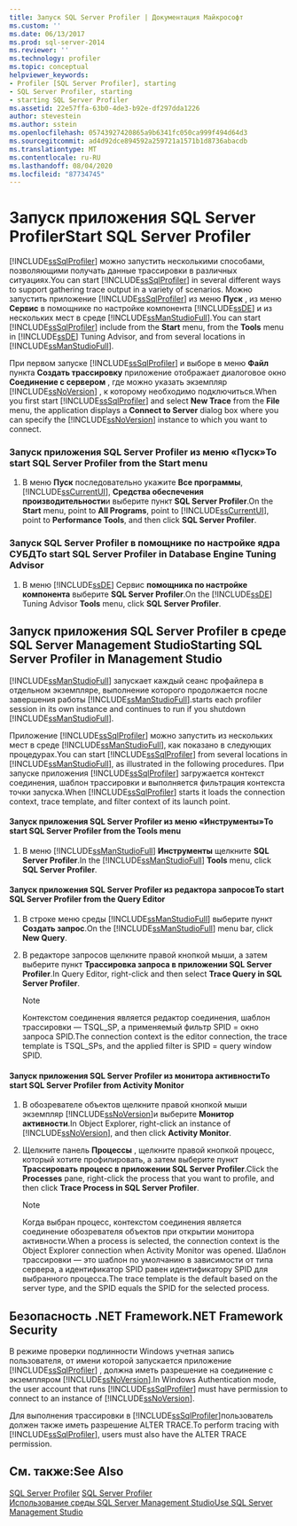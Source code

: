 ```yaml
---
title: Запуск SQL Server Profiler | Документация Майкрософт
ms.custom: ''
ms.date: 06/13/2017
ms.prod: sql-server-2014
ms.reviewer: ''
ms.technology: profiler
ms.topic: conceptual
helpviewer_keywords:
- Profiler [SQL Server Profiler], starting
- SQL Server Profiler, starting
- starting SQL Server Profiler
ms.assetid: 22e57ffa-63b0-4de3-b92e-df297dda1226
author: stevestein
ms.author: sstein
ms.openlocfilehash: 05743927420865a9b6341fc050ca999f494d64d3
ms.sourcegitcommit: ad4d92dce894592a259721a1571b1d8736abacdb
ms.translationtype: MT
ms.contentlocale: ru-RU
ms.lasthandoff: 08/04/2020
ms.locfileid: "87734745"
---
```

# <a name="start-sql-server-profiler"></a><span data-ttu-id="207c2-102">Запуск приложения SQL Server Profiler</span><span class="sxs-lookup"><span data-stu-id="207c2-102">Start SQL Server Profiler</span></span>
  <span data-ttu-id="207c2-103">[!INCLUDE[ssSqlProfiler](../../includes/sssqlprofiler-md.md)] можно запустить несколькими способами, позволяющими получать данные трассировки в различных ситуациях.</span><span class="sxs-lookup"><span data-stu-id="207c2-103">You can start [!INCLUDE[ssSqlProfiler](../../includes/sssqlprofiler-md.md)] in several different ways to support gathering trace output in a variety of scenarios.</span></span> <span data-ttu-id="207c2-104">Можно запустить приложение [!INCLUDE[ssSqlProfiler](../../includes/sssqlprofiler-md.md)] из меню **Пуск** , из меню **Сервис** в помощнике по настройке компонента [!INCLUDE[ssDE](../../includes/ssde-md.md)] и из нескольких мест в среде [!INCLUDE[ssManStudioFull](../../includes/ssmanstudiofull-md.md)].</span><span class="sxs-lookup"><span data-stu-id="207c2-104">You can start [!INCLUDE[ssSqlProfiler](../../includes/sssqlprofiler-md.md)] include from the **Start** menu, from the **Tools** menu in [!INCLUDE[ssDE](../../includes/ssde-md.md)] Tuning Advisor, and from several locations in [!INCLUDE[ssManStudioFull](../../includes/ssmanstudiofull-md.md)].</span></span>  
  
 <span data-ttu-id="207c2-105">При первом запуске [!INCLUDE[ssSqlProfiler](../../includes/sssqlprofiler-md.md)] и выборе в меню **Файл** пункта **Создать трассировку** приложение отображает диалоговое окно **Соединение с сервером** , где можно указать экземпляр [!INCLUDE[ssNoVersion](../../includes/ssnoversion-md.md)] , к которому необходимо подключиться.</span><span class="sxs-lookup"><span data-stu-id="207c2-105">When you first start [!INCLUDE[ssSqlProfiler](../../includes/sssqlprofiler-md.md)] and select **New Trace** from the **File** menu, the application displays a **Connect to Server** dialog box where you can specify the [!INCLUDE[ssNoVersion](../../includes/ssnoversion-md.md)] instance to which you want to connect.</span></span>  
  
### <a name="to-start-sql-server-profiler-from-the-start-menu"></a><span data-ttu-id="207c2-106">Запуск приложения SQL Server Profiler из меню «Пуск»</span><span class="sxs-lookup"><span data-stu-id="207c2-106">To start SQL Server Profiler from the Start menu</span></span>  
  
1.  <span data-ttu-id="207c2-107">В меню **Пуск** последовательно укажите **Все программы**, [!INCLUDE[ssCurrentUI](../../includes/sscurrentui-md.md)], **Средства обеспечения производительности**и выберите пункт **SQL Server Profiler**.</span><span class="sxs-lookup"><span data-stu-id="207c2-107">On the **Start** menu, point to **All Programs**, point to [!INCLUDE[ssCurrentUI](../../includes/sscurrentui-md.md)], point to **Performance Tools**, and then click **SQL Server Profiler**.</span></span>  
  
### <a name="to-start-sql-server-profiler-in-database-engine-tuning-advisor"></a><span data-ttu-id="207c2-108">Запуск SQL Server Profiler в помощнике по настройке ядра СУБД</span><span class="sxs-lookup"><span data-stu-id="207c2-108">To start SQL Server Profiler in Database Engine Tuning Advisor</span></span>  
  
1.  <span data-ttu-id="207c2-109">В меню [!INCLUDE[ssDE](../../includes/ssde-md.md)] Сервис **помощника по настройке компонента** выберите **SQL Server Profiler**.</span><span class="sxs-lookup"><span data-stu-id="207c2-109">On the [!INCLUDE[ssDE](../../includes/ssde-md.md)] Tuning Advisor **Tools** menu, click **SQL Server Profiler**.</span></span>  
  
## <a name="starting-sql-server-profiler-in-management-studio"></a><span data-ttu-id="207c2-110">Запуск приложения SQL Server Profiler в среде SQL Server Management Studio</span><span class="sxs-lookup"><span data-stu-id="207c2-110">Starting SQL Server Profiler in Management Studio</span></span>  
 [!INCLUDE[ssManStudioFull](../../includes/ssmanstudiofull-md.md)] <span data-ttu-id="207c2-111">запускает каждый сеанс профайлера в отдельном экземпляре, выполнение которого продолжается после завершения работы [!INCLUDE[ssManStudioFull](../../includes/ssmanstudiofull-md.md)].</span><span class="sxs-lookup"><span data-stu-id="207c2-111">starts each profiler session in its own instance and continues to run if you shutdown [!INCLUDE[ssManStudioFull](../../includes/ssmanstudiofull-md.md)].</span></span>  
  
 <span data-ttu-id="207c2-112">Приложение [!INCLUDE[ssSqlProfiler](../../includes/sssqlprofiler-md.md)] можно запустить из нескольких мест в среде [!INCLUDE[ssManStudioFull](../../includes/ssmanstudiofull-md.md)], как показано в следующих процедурах.</span><span class="sxs-lookup"><span data-stu-id="207c2-112">You can start [!INCLUDE[ssSqlProfiler](../../includes/sssqlprofiler-md.md)] from several locations in [!INCLUDE[ssManStudioFull](../../includes/ssmanstudiofull-md.md)], as illustrated in the following procedures.</span></span> <span data-ttu-id="207c2-113">При запуске приложения [!INCLUDE[ssSqlProfiler](../../includes/sssqlprofiler-md.md)] загружается контекст соединения, шаблон трассировки и выполняется фильтрация контекста точки запуска.</span><span class="sxs-lookup"><span data-stu-id="207c2-113">When [!INCLUDE[ssSqlProfiler](../../includes/sssqlprofiler-md.md)] starts it loads the connection context, trace template, and filter context of its launch point.</span></span>  
  
#### <a name="to-start-sql-server-profiler-from-the-tools-menu"></a><span data-ttu-id="207c2-114">Запуск приложения SQL Server Profiler из меню «Инструменты»</span><span class="sxs-lookup"><span data-stu-id="207c2-114">To start SQL Server Profiler from the Tools menu</span></span>  
  
1.  <span data-ttu-id="207c2-115">В меню [!INCLUDE[ssManStudioFull](../../includes/ssmanstudiofull-md.md)] **Инструменты** щелкните **SQL Server Profiler**.</span><span class="sxs-lookup"><span data-stu-id="207c2-115">In the [!INCLUDE[ssManStudioFull](../../includes/ssmanstudiofull-md.md)] **Tools** menu, click **SQL Server Profiler**.</span></span>  
  
#### <a name="to-start-sql-server-profiler-from-the-query-editor"></a><span data-ttu-id="207c2-116">Запуск приложения SQL Server Profiler из редактора запросов</span><span class="sxs-lookup"><span data-stu-id="207c2-116">To start SQL Server Profiler from the Query Editor</span></span>  
  
1.  <span data-ttu-id="207c2-117">В строке меню среды [!INCLUDE[ssManStudioFull](../../includes/ssmanstudiofull-md.md)] выберите пункт **Создать запрос**.</span><span class="sxs-lookup"><span data-stu-id="207c2-117">On the [!INCLUDE[ssManStudioFull](../../includes/ssmanstudiofull-md.md)] menu bar, click **New Query**.</span></span>  
  
2.  <span data-ttu-id="207c2-118">В редакторе запросов щелкните правой кнопкой мыши, а затем выберите пункт **Трассировка запроса в приложении SQL Server Profiler**.</span><span class="sxs-lookup"><span data-stu-id="207c2-118">In Query Editor, right-click and then select **Trace Query in SQL Server Profiler**.</span></span>  
  
    > [!NOTE]  
    >  <span data-ttu-id="207c2-119">Контекстом соединения является редактор соединения, шаблон трассировки — TSQL_SP, а применяемый фильтр SPID = окно запроса SPID.</span><span class="sxs-lookup"><span data-stu-id="207c2-119">The connection context is the editor connection, the trace template is TSQL_SPs, and the applied filter is SPID = query window SPID.</span></span>  
  
#### <a name="to-start-sql-server-profiler-from-activity-monitor"></a><span data-ttu-id="207c2-120">Запуск приложения SQL Server Profiler из монитора активности</span><span class="sxs-lookup"><span data-stu-id="207c2-120">To start SQL Server Profiler from Activity Monitor</span></span>  
  
1.  <span data-ttu-id="207c2-121">В обозревателе объектов щелкните правой кнопкой мыши экземпляр [!INCLUDE[ssNoVersion](../../includes/ssnoversion-md.md)]и выберите **Монитор активности**.</span><span class="sxs-lookup"><span data-stu-id="207c2-121">In Object Explorer, right-click an instance of [!INCLUDE[ssNoVersion](../../includes/ssnoversion-md.md)], and then click **Activity Monitor**.</span></span>  
  
2.  <span data-ttu-id="207c2-122">Щелкните панель **Процессы** , щелкните правой кнопкой процесс, который хотите профилировать, а затем выберите пункт **Трассировать процесс в приложении SQL Server Profiler**.</span><span class="sxs-lookup"><span data-stu-id="207c2-122">Click the **Processes** pane, right-click the process that you want to profile, and then click **Trace Process in SQL Server Profiler**.</span></span>  
  
    > [!NOTE]  
    >  <span data-ttu-id="207c2-123">Когда выбран процесс, контекстом соединения является соединение обозревателя объектов при открытии монитора активности.</span><span class="sxs-lookup"><span data-stu-id="207c2-123">When a process is selected, the connection context is the Object Explorer connection when Activity Monitor was opened.</span></span> <span data-ttu-id="207c2-124">Шаблон трассировки — это шаблон по умолчанию в зависимости от типа сервера, а идентификатор SPID равен идентификатору SPID для выбранного процесса.</span><span class="sxs-lookup"><span data-stu-id="207c2-124">The trace template is the default based on the server type, and the SPID equals the SPID for the selected process.</span></span>  
  
## <a name="net-framework-security"></a><span data-ttu-id="207c2-125">Безопасность .NET Framework</span><span class="sxs-lookup"><span data-stu-id="207c2-125">.NET Framework Security</span></span>  
 <span data-ttu-id="207c2-126">В режиме проверки подлинности Windows учетная запись пользователя, от имени которой запускается приложение [!INCLUDE[ssSqlProfiler](../../includes/sssqlprofiler-md.md)] , должна иметь разрешение на соединение с экземпляром [!INCLUDE[ssNoVersion](../../includes/ssnoversion-md.md)].</span><span class="sxs-lookup"><span data-stu-id="207c2-126">In Windows Authentication mode, the user account that runs [!INCLUDE[ssSqlProfiler](../../includes/sssqlprofiler-md.md)] must have permission to connect to an instance of [!INCLUDE[ssNoVersion](../../includes/ssnoversion-md.md)].</span></span>  
  
 <span data-ttu-id="207c2-127">Для выполнения трассировки в [!INCLUDE[ssSqlProfiler](../../includes/sssqlprofiler-md.md)]пользователь должен также иметь разрешение ALTER TRACE.</span><span class="sxs-lookup"><span data-stu-id="207c2-127">To perform tracing with [!INCLUDE[ssSqlProfiler](../../includes/sssqlprofiler-md.md)], users must also have the ALTER TRACE permission.</span></span>  
  
## <a name="see-also"></a><span data-ttu-id="207c2-128">См. также:</span><span class="sxs-lookup"><span data-stu-id="207c2-128">See Also</span></span>  
 <span data-ttu-id="207c2-129">[SQL Server Profiler](sql-server-profiler.md) </span><span class="sxs-lookup"><span data-stu-id="207c2-129">[SQL Server Profiler](sql-server-profiler.md) </span></span>  
 [<span data-ttu-id="207c2-130">Использование среды SQL Server Management Studio</span><span class="sxs-lookup"><span data-stu-id="207c2-130">Use SQL Server Management Studio</span></span>](../../database-engine/use-sql-server-management-studio.md)  
  
  
